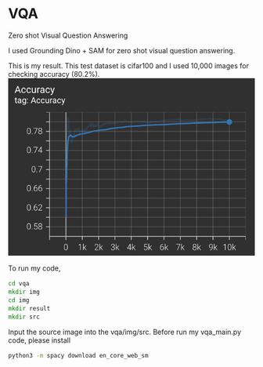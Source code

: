 # VQA
Zero shot Visual Question Answering

I used Grounding Dino + SAM for zero shot visual question answering.

This is my result. This test dataset is cifar100 and I used 10,000 images for checking accuracy (80.2%). 
<img src='./img/readme_img1.png'>

To run my code,

``` cmd
cd vqa
mkdir img
cd img
mkdir result
mkdir src
```

Input the source image into the vqa/img/src.
Before run my vqa_main.py code, please install 
``` cmd
python3 -m spacy download en_core_web_sm
```

